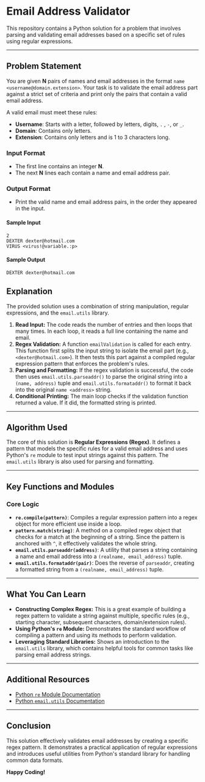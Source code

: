 # Email Address Validator

This repository contains a Python solution for a problem that involves parsing and validating email addresses based on a specific set of rules using regular expressions.

---

## Problem Statement

You are given **N** pairs of names and email addresses in the format `name <username@domain.extension>`. Your task is to validate the email address part against a strict set of criteria and print only the pairs that contain a valid email address.

A valid email must meet these rules:
-   **Username**: Starts with a letter, followed by letters, digits, `.` , `-`, or `_`.
-   **Domain**: Contains only letters.
-   **Extension**: Contains only letters and is 1 to 3 characters long.

### Input Format
- The first line contains an integer **N**.
- The next **N** lines each contain a name and email address pair.

### Output Format
- Print the valid name and email address pairs, in the order they appeared in the input.


#### Sample Input

```
2
DEXTER dexter@hotmail.com
VIRUS <virus!@variable.:p>
```

#### Sample Output

```
DEXTER dexter@hotmail.com
```

## Explanation

The provided solution uses a combination of string manipulation, regular expressions, and the `email.utils` library.

1.  **Read Input:** The code reads the number of entries and then loops that many times. In each loop, it reads a full line containing the name and email.
2.  **Regex Validation:** A function `emailValidation` is called for each entry. This function first splits the input string to isolate the email part (e.g., `<dexter@hotmail.com>`). It then tests this part against a compiled regular expression pattern that enforces the problem's rules.
3.  **Parsing and Formatting:** If the regex validation is successful, the code then uses `email.utils.parseaddr()` to parse the original string into a `(name, address)` tuple and `email.utils.formataddr()` to format it back into the original `name <address>` string.
4.  **Conditional Printing:** The main loop checks if the validation function returned a value. If it did, the formatted string is printed.

---
## Algorithm Used

The core of this solution is **Regular Expressions (Regex)**. It defines a pattern that models the specific rules for a valid email address and uses Python's `re` module to test input strings against this pattern. The `email.utils` library is also used for parsing and formatting.

---
## Key Functions and Modules

### Core Logic
-   **`re.compile(pattern)`**: Compiles a regular expression pattern into a regex object for more efficient use inside a loop.
-   **`pattern.match(string)`**: A method on a compiled regex object that checks for a match at the beginning of a string. Since the pattern is anchored with `^`, it effectively validates the whole string.
-   **`email.utils.parseaddr(address)`**: A utility that parses a string containing a name and email address into a `(realname, email_address)` tuple.
-   **`email.utils.formataddr(pair)`**: Does the reverse of `parseaddr`, creating a formatted string from a `(realname, email_address)` tuple.

---

## What You Can Learn

-   **Constructing Complex Regex:** This is a great example of building a regex pattern to validate a string against multiple, specific rules (e.g., starting character, subsequent characters, domain/extension rules).
-   **Using Python's `re` Module:** Demonstrates the standard workflow of compiling a pattern and using its methods to perform validation.
-   **Leveraging Standard Libraries:** Shows an introduction to the `email.utils` library, which contains helpful tools for common tasks like parsing email address strings.

---

## Additional Resources

-   [Python `re` Module Documentation](https://docs.python.org/3/library/re.html)
-   [Python `email.utils` Documentation](https://docs.python.org/3/library/email.utils.html)

---

## Conclusion

This solution effectively validates email addresses by creating a specific regex pattern. It demonstrates a practical application of regular expressions and introduces useful utilities from Python's standard library for handling common data formats.

**Happy Coding!**
